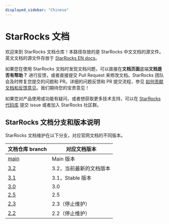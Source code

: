 ```yaml
---
displayed_sidebar: "Chinese"
---
```


# StarRocks 文档

欢迎来到 StarRocks 文档仓库！本路径存放的是 StarRocks 中文文档的源文件。英文文档的源文件存放于 [StarRocks EN docs](https://github.com/StarRocks/starrocks/tree/main/docs/en)。

如果您在使用 StarRocks 文档时发现文档问题，可以直接在**文档页面**底端**文档是否有帮助？** 进行反馈，或者直接提交 Pull Request 来修改文档。StarRocks 团队会及时修复您提交的问题和 PR。详细的问题反馈和 PR 提交流程，参见 [如何贡献文档和反馈意见](feedback-and-contribute.md)。我们期待您的宝贵意见！

如果您对产品使用或功能有疑问，或者想获取更多技术支持，可以在 [StarRocks 代码库](https://github.com/StarRocks/starrocks/issues) 提交 issue 或者加入 StarRocks 社区群。

## StarRocks 文档分支和版本说明

StarRocks 文档维护在以下分支，对应官网文档的不同版本。

| 文档仓库 branch                                                | 对应文档版本         |
| ------------------------------------------------------------  | ------------------ |
| [main](https://github.com/StarRocks/starrocks/tree/main/docs/zh) | Main 版本      |
| [3.2](https://github.com/StarRocks/starrocks/tree/branch-3.2/docs/zh) | 3.2，当前最新的文档版本|
| [3.1](https://github.com/StarRocks/starrocks/tree/branch-3.1/docs/zh) | 3.1，Stable 版本    |
| [3.0](https://github.com/StarRocks/starrocks/tree/branch-3.0/docs/zh) | 3.0                 |
| [2.5](https://github.com/StarRocks/starrocks/tree/branch-2.5/docs/zh) | 2.5                  |
| [2.3](https://github.com/StarRocks/starrocks/tree/branch-2.3/docs/zh) | 2.3（停止维护）        |
| [2.2](https://github.com/StarRocks/starrocks/tree/branch-2.2/docs/zh) | 2.2（停止维护）        |
